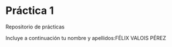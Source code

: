# Práctica 1
Repositorio de prácticas

Incluye a continuación tu nombre y apellidos:FÉLIX VALOIS PÉREZ 
